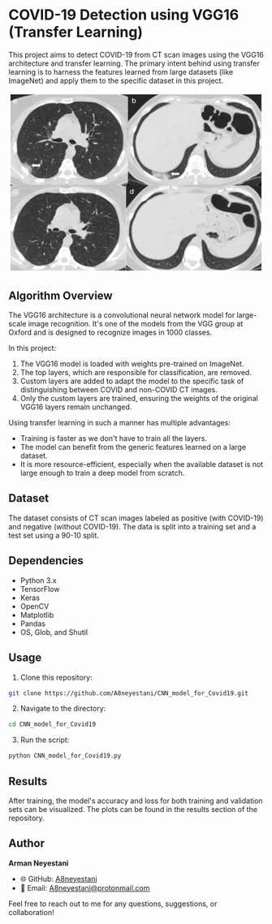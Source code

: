 # COVID-19 Detection using VGG16 (Transfer Learning)

This project aims to detect COVID-19 from CT scan images using the VGG16 architecture and transfer learning. The primary intent behind using transfer learning is to harness the features learned from large datasets (like ImageNet) and apply them to the specific dataset in this project.


![Demo_image](Demo.png)

## Algorithm Overview

The VGG16 architecture is a convolutional neural network model for large-scale image recognition. It's one of the models from the VGG group at Oxford and is designed to recognize images in 1000 classes.

In this project:

1. The VGG16 model is loaded with weights pre-trained on ImageNet.
2. The top layers, which are responsible for classification, are removed.
3. Custom layers are added to adapt the model to the specific task of distinguishing between COVID and non-COVID CT images.
4. Only the custom layers are trained, ensuring the weights of the original VGG16 layers remain unchanged.

Using transfer learning in such a manner has multiple advantages:
- Training is faster as we don't have to train all the layers.
- The model can benefit from the generic features learned on a large dataset.
- It is more resource-efficient, especially when the available dataset is not large enough to train a deep model from scratch.

## Dataset

The dataset consists of CT scan images labeled as positive (with COVID-19) and negative (without COVID-19). The data is split into a training set and a test set using a 90-10 split.

## Dependencies
- Python 3.x
- TensorFlow
- Keras
- OpenCV
- Matplotlib
- Pandas
- OS, Glob, and Shutil

## Usage

1. Clone this repository:
```bash
git clone https://github.com/A8neyestani/CNN_model_for_Covid19.git
```
2. Navigate to the directory:
```bash
cd CNN_model_for_Covid19
```
3. Run the script:
```bash
python CNN_model_for_Covid19.py
```

## Results

After training, the model's accuracy and loss for both training and validation sets can be visualized. The plots can be found in the results section of the repository.

## Author

**Arman Neyestani**  
- 🌐 GitHub: [A8neyestani](https://github.com/A8neyestani)
- 📧 Email: A8neyestani@protonmail.com

Feel free to reach out to me for any questions, suggestions, or collaboration!
